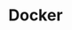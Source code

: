 # Docker

<!-- TODOs
firewall for windows join
terraform packer
vagrant blocks for swarm nodes, etc
overrides for core scenarios
trigger for execute client selection
machine scripts to optionally persist env vars

tls
  prevent duplication

octopus
  clean up / unregister
  samples with real projects
  tentacle for running terraform / packer
  env ps for selecting matching profiles - fetch from consul / vault
  terraform chef solo
  channels with version number
  tentacle reconfigure

dotnet
  cookbook for frameworks (include core)
  ngen
  samples

consul
  consul config cleanup (server and client addresses)
  dns, forwarding
  separate tokens
  mutliple dcs
  consul acl dynamic bootstrap
  consul cookbook: open ports

vault
  ha with chef

clusters: leader aliases
proper unix folder names for containers (/user/bin, /tmp/, etc)
terraform builder as own repo
  also for windows
  daemon.json for terraform unix as well
vagrant auto processing of machine helpers
  clean up intermediate images / containers / volumes
tf helper scripts default params only once
  argument list for all helpers
override sample for swarm host
  also in vagrant
helper script default hostname params
hostmanager remove only on destroy
virtualbox test
  private network dhcp and resolve
helper scripts hostname
compose vars (ip / name)

vagrant environment naming (exclude "samples", name-tenant-env)

samples
+consul
+consul-template
+vault
+dotnet core web
+dotnet fx web
+swarm manager
-->
